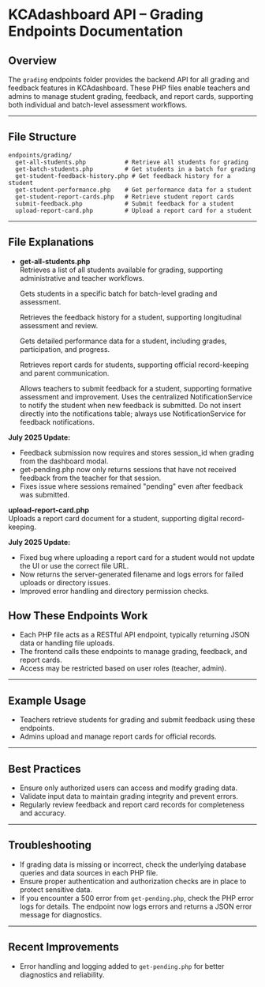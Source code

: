 # KCAdashboard API – Grading Endpoints Documentation

## Overview

The `grading` endpoints folder provides the backend API for all grading and feedback features in KCAdashboard. These PHP files enable teachers and admins to manage student grading, feedback, and report cards, supporting both individual and batch-level assessment workflows.

---

## File Structure

```
endpoints/grading/
  get-all-students.php           # Retrieve all students for grading
  get-batch-students.php         # Get students in a batch for grading
  get-student-feedback-history.php # Get feedback history for a student
  get-student-performance.php    # Get performance data for a student
  get-student-report-cards.php   # Retrieve student report cards
  submit-feedback.php            # Submit feedback for a student
  upload-report-card.php         # Upload a report card for a student
```

---

## File Explanations

- **get-all-students.php**  
  Retrieves a list of all students available for grading, supporting administrative and teacher workflows.

  Gets students in a specific batch for batch-level grading and assessment.

  Retrieves the feedback history for a student, supporting longitudinal assessment and review.

  Gets detailed performance data for a student, including grades, participation, and progress.

  Retrieves report cards for students, supporting official record-keeping and parent communication.

  Allows teachers to submit feedback for a student, supporting formative assessment and improvement. Uses the centralized NotificationService to notify the student when new feedback is submitted. Do not insert directly into the notifications table; always use NotificationService for feedback notifications.

**July 2025 Update:**
- Feedback submission now requires and stores session_id when grading from the dashboard modal.
- get-pending.php now only returns sessions that have not received feedback from the teacher for that session.
- Fixes issue where sessions remained "pending" even after feedback was submitted.

**upload-report-card.php**  
  Uploads a report card document for a student, supporting digital record-keeping.
  
  **July 2025 Update:**
  - Fixed bug where uploading a report card for a student would not update the UI or use the correct file URL.
  - Now returns the server-generated filename and logs errors for failed uploads or directory issues.
  - Improved error handling and directory permission checks.


## How These Endpoints Work
- Each PHP file acts as a RESTful API endpoint, typically returning JSON data or handling file uploads.
- The frontend calls these endpoints to manage grading, feedback, and report cards.
- Access may be restricted based on user roles (teacher, admin).

---

## Example Usage

- Teachers retrieve students for grading and submit feedback using these endpoints.
- Admins upload and manage report cards for official records.

---

## Best Practices

- Ensure only authorized users can access and modify grading data.
- Validate input data to maintain grading integrity and prevent errors.
- Regularly review feedback and report card records for completeness and accuracy.

---


## Troubleshooting

- If grading data is missing or incorrect, check the underlying database queries and data sources in each PHP file.
- Ensure proper authentication and authorization checks are in place to protect sensitive data.
- If you encounter a 500 error from `get-pending.php`, check the PHP error logs for details. The endpoint now logs errors and returns a JSON error message for diagnostics.

---

## Recent Improvements
- Error handling and logging added to `get-pending.php` for better diagnostics and reliability.

